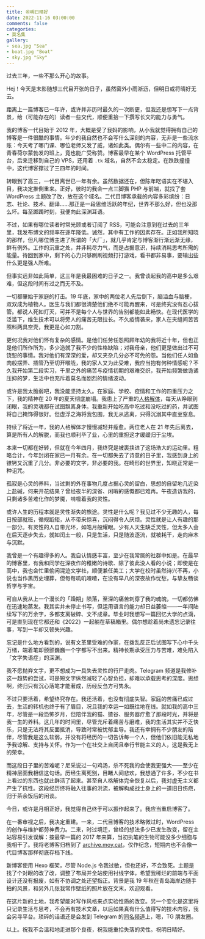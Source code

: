 ```yaml
---
title: ㊗明日晴好
date: 2022-11-16 03:00:00
comments: false
categories:
- 莫名集
gallery:
- sea.jpg "Sea"
- boat.jpg "Boat"
- sky.jpg "Sky"
---
```


过去三年，一些不那么开心的故事。

<!-- excerpt -->

Hej！今天是末影随想三代目开张的日子，虽然窗外小雨淅沥，但明日或将晴好无云。

距离上一篇博客已一年许，或许并非历时最久的一次断更，但我还是想写下一点背景，给（可能存在的）读者一些交代，顺便重拾一下撰写长文的能力与勇气。

我的博客一代目始于 2012 年，大概是受了我妈的影响，从小我就觉得拥有自己的博客是一件很酷的事情。年少的我自然也不会写什么深刻的内容，无非是一些流水账：今天考了哪门课、哪位老师又发了威，诸如此类。偶尔有一些中二的内容，在青春荷尔蒙勃发的班上，竟也能广受称赞。博客最早在某个 WordPress 托管平台，后来迁移到自己的 VPS，还用着 `.tk` 域名，自然不会太稳定。在跌跌撞撞中，这代博客撑过了三四年的时间。

转眼到了高三，一代目离世已一年有余。虽然数据还在，但陈年呓语实在不堪入目，我决定推倒重来。正好，彼时的我会一点三脚猫 PHP 与前端，就找了套 WordPress 主题改了改，放在这个域名。二代目博客承载的内容多彩缤纷：日志、社论、技术、翻译……那正是一段思维活跃的年纪，世界不那么好，但也没那么坏。每至踯躅时刻，我便向此深渊耳语。

不过，如果有哪位读者时常光顾或者订阅了 RSS，可能会注意到在过去的三年里，我发布博文的频率在逐年降低。诚然，其中有工作的因素存在。正如我所知晓的那样，但凡哪位博主进了所谓的「大厂」，就几乎肯定与博客渐行渐远渐无缘，鲜有例外。工作的沉重之处，并非耗尽力气，而是占据意识，持续消耗思考所需的能量。待回到家中，剩下的心力只够刷刷视频打打游戏，看书都非易事，要输出些什么更是强人所难。

但事实远非如此简单，这三年是我最困难的日子之一。我曾谈起我的高中是多么艰难，但这段时间有过之而无不及。

一切都肇始于家庭的打击。19 年底，家中的两位老人先后倒下，脑溢血与脑梗，双双成为植物人。医生与我们都很清楚他们绝不可能再醒来，可是终究没有忍心拔管。都说人死如灯灭，可并不是每个人与世界的告别都能如此畅快。在现代医学的泛滥下，维生技术可以将旁人的痛苦无限拉长。不久疫情袭来，家人在夹缝间苦苦照料两具空壳，我更是心如刀割。

更何况我对他们怀有复杂的感情。是他们任劳任怨照顾年幼的我将近十年，但也正是他们所作所为，多少造就了我不少的性格缺陷；对我母亲，他们更是做出过不可饶恕的事情。我对他们有深深的爱，却又夹杂几分必不可免的怨。当他们任人如鱼肉般摆弄、插管乃至切开喉咙，我的家人又为此受难，我应当抱有何种情感呢？不久我开始第二段实习，千里之外的痛苦与疫情初期的艰难交织，我开始频繁做诡谲压抑的梦，生活中也充斥着莫名而剧烈的情绪波动。

或许是我太脆弱吧，我没能坚持太久。在家庭、学校、疫情和工作的四重压力之下，我的精神在 20 年的夏天彻底崩塌。我患上了严重的[人格解体](https://www.mayoclinic.org/zh-hans/diseases-conditions/depersonalization-derealization-disorder/symptoms-causes/syc-20352911)，每天从睁眼到闭眼，我的灵魂都在试图飘离身体。我重新开始吃高中吃过和没吃过的药，并试图将自己掩饰得很好。但虚浮之海将我包围，我无从逃离，只得沉溺其中直至窒息。

持续了将近一年，我的人格解体才慢慢减轻并痊愈。两位老人在 21 年先后离去，算是所有人的解脱，而我也顺利毕了业，心里的重担这才缓缓归于尘埃。

本来一切都在好转，但就在今年四月，我终究是被裹挟进了这场浩大的运动里。粗略合计，今年封闭在家已一月有余。在一切都失去了诗意的日子里，我感到身上的镣铐又沉重了几分。非必要的文字，非必要的我。在畸形的世界里，知晓正常是一种诅咒。

孤寂是心灵的养料，当过剩的外在事物几度占据心灵的留白，思想的自留地几近染上盐碱，何来开花结果？曾经夜半的深省、闲暇的感慨都已难再。午夜造访我的，只剩诸多苦难化作的梦魇，啃噬着我的灵性。

或许人生的历程本就是灵性渐失的旅途。灵性是什么呢？我见过不少无趣的人，每日按部就班，循规蹈矩，从不带来惊喜，沉闷得令人厌烦。灵性就是让人有趣的那一部分。有灵性的人自带光环，如皓月般耀眼。少有人天生缺乏灵性，但太多人会在后天逐步失去，就如闰土一般，只是生活，只是随波逐流，就被耗干，走向麻木与沉默。

我曾是一个有趣得多的人。我自认情感丰富，至少在我常属的社群中如是。在最早的博客里，有我和同学在深夜作的稚嫩的诗歌、除了彼此没人看的小说；即使是在高中，我也会忙里偷闲混迹文学社，顺便兼任美工；大学在校时虽然诗兴不再，小说也当作黑历史埋葬，但每每叽叽喳喳，在没有早八的深夜故作忧愁，与挚友畅谈哲学与宇宙。

可自从我从上一个漫长的「躁期」陨落，至深的痛苦刺穿了我的魂魄，一切都仿佛在迅速地蒸发。我其实并未停止书写，但运用语言的能力却日益萎缩——一年间陆续写下的万余字，多都支离破碎、文不成章。毕业时我想写一篇回忆大学的点滴，可是直到现在它都还和《2022》一起躺在草稿箱里。偶尔想趁着尚未遗忘记录往事，写到一半却又顿失兴趣。

忘记是什么地方看到的，说有文革里受难的作家，在拨乱反正后试图写下心中千头万绪，端着笔却颤颤巍巍一个字都写不出来。精神长期承受压力与苦难，难免陷入「文字失语症」的深渊。

我不愿抛弃文字，更不想成为一具失去灵性的行尸走肉。Telegram 频道是我修补这一趋势的尝试，可是短文字纵然减轻了心智负担，却难以承载思考的深度。思想啊，终归只有沉心落笔才能著成，历经反刍方可隽永。

不过只要活着，希望终究存在。我还活着，也没有彻底失智。家庭的苦痛已成过去，生活的转机也终于有了眉目，况且我的幸运一如既往地在线。就如我的高中三年，尽管是一段恐怖岁月，但陪伴我的猫、猹谷、服务器疗愈了那段时光，并将是我一生的养料。这几年的时间里，尽管充斥着痛苦与磨难，我的生活其实并不乏快乐，只是无法将其反面抵消，导致时常被忧郁主导。我还有幸拥有不少朋友的陪伴，尽管我是这么软弱，并没有将经历的一切告诉每一个人，但他们依旧能无私地予我谅解、支持与关怀。作为一个在社交上自闭且奉行节能主义的人，这是我无上的荣幸。

而这段日子里的苦难呢？尼采说过一句鸡汤，杀不死我的会使我更强大——至少在精神层面我相信这句话。历经生离死别，目睹人间悲欢，我想通了许多，不少在书上看过的东西也就此鲜活了起来。甚至自人格解体完全恢复以后，我对虚无主义都产生了抗性。这段经历终将融入往事的洪流，被解构成战士身上的一道旧日伤疤，归于茶余饭后的闲谈。

今日，或许是月相正好，我觉得自己终于可以振作起来了。我应当重启博客了。

在一番审视之后，我决定重建。一来，二代目博客的技术略微过时，WordPress 的创作与维护都劳神费力。二来，时过境迁，曾经的想法多少已发生改变，留在主站容易引发误解：按最早一篇的 2017 年来算，当初执笔的生物可能没多少细胞与我相干了。我将老博客归档到了 [archive.moy.cat](https://archive.moy.cat/)，仅作纪念，短期内也不会像一代目博客那样彻底存档下线。

新博客使用 Hexo 框架，尽管 Node.js 令我过敏，但也还好，不会致死。主题是找了个对眼的改了改，调整了布局并全站使用衬线字体，希望我稀烂的前端与平面设计还没有报废，如有不协调之处还望指正。背景是我 19 年秋在青岛海岸边随手拍的风景，和另外几张我常作壁纸的照片放在文末，欢迎观看。

在这片新的土地，我希望能对写作风格来点实验性质的改变。另一个变化是这里将只记录生活与思考，不会再有技术文章，以后如果真有什么值得写的技术内容，我会另寻平台。琐碎的话语还是会发到 Telegram 的[同名频道](https://t.me/moycat_official)上，嗯，TG 朋友圈。

以上。祝我不会温和地走进那个良夜，祝我能重拾失落的灵性。祝明日晴好。
